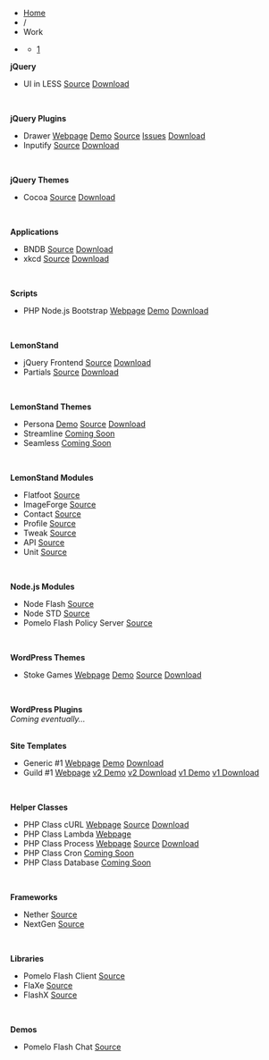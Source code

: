 <ul class="breadcrumb">
    <li><a href="/" address="true">Home</a>
    </li>
    <li><span class="divider">/</span> </li>
    <li class="active">Work</li>
    <li class="pagination">
        <div class="pagination">
            <ul>
                <li class="active"><a href="#">1</a>
                </li>
            </ul>
        </div>
    </li>
</ul>
<div class="post-694 page type-page status-publish hentry row-fluid" id="post-694">
    <p><strong>jQuery</strong>
    </p>
    <ul>
        <li>UI in LESS <a href="https://github.com/ericmuyser/jquery-ui-less-theme" target="_blank"><span class="label label-success">Source</span></a> <a href="https://github.com/ericmuyser/jquery-ui-less-theme/zipball/master" target="_blank"><span class="label label-success">Download</span></a>
        </li>
    </ul>
    <p>&nbsp;</p>
    <p><strong>jQuery Plugins</strong>
    </p>
    <ul>
        <li>Drawer <a href="/jquery-plugin-jdrawer/" address="true"><span class="label label-default">Webpage</span></a> <a href="/work/jquery/drawer/example/" address="true"><span class="label label-info">Demo</span></a> <a href="https://github.com/ericmuyser/jquery-ui-drawer" target="_blank"><span class="label label-success">Source</span></a> <a href="http://plugins.jquery.com/project/jDrawer" target="_blank"><span class="label label-important">Issues</span></a> <a href="https://github.com/ericmuyser/jquery-ui-drawer/zipball/master" target="_blank"><span class="label label-success">Download</span></a>
        </li>
        <li>Inputify <a href="https://github.com/ericmuyser/jquery-inputify" target="_blank"><span class="label label-success">Source</span></a> <a href="https://github.com/ericmuyser/jquery-inputify/zipball/master" target="_blank"><span class="label label-success">Download</span></a>
        </li>
    </ul>
    <p>&nbsp;</p>
    <p><strong>jQuery Themes</strong>
    </p>
    <ul>
        <li>Cocoa <a href="https://github.com/ericmuyser/jquery-ui-theme-cocoa" target="_blank"><span class="label label-success">Source</span></a> <a href="https://github.com/ericmuyser/jquery-ui-theme-cocoa/zipball/master" target="_blank"><span class="label label-success">Download</span></a>
        </li>
    </ul>
    <p>&nbsp;</p>
    <p><strong>Applications</strong>
    </p>
    <ul>
        <li>BNDB <a href="https://github.com/ericmuyser/bndb.app" target="_blank"><span class="label label-success">Source</span></a> <a href="https://github.com/ericmuyser/bndb.app/zipball/master" target="_blank"><span class="label label-success">Download</span></a>
        </li>
        <li>xkcd <a href="https://github.com/ericmuyser/xkcd.app" target="_blank"><span class="label label-success">Source</span></a> <a href="https://github.com/ericmuyser/xkcd.app/zipball/master" target="_blank"><span class="label label-success">Download</span></a>
        </li>
    </ul>
    <p>&nbsp;</p>
    <p><strong>Scripts</strong>
    </p>
    <ul>
        <li>PHP Node.js Bootstrap <a href="/php-node-bootstrap/" address="true"><span class="label label-default">Webpage</span></a>&nbsp;<a href="/work/php/node-bootstrap/" address="true"><span class="label label-info">Demo</span></a> <a href="http://github.com/downloads/ericmuyser/php-node-bootstrap/zipball/master" target="_blank"><span class="label label-success">Download</span></a>
        </li>
    </ul>
    <p>&nbsp;</p>
    <p><strong>LemonStand</strong>
    </p>
    <ul>
        <li>jQuery Frontend <a href="https://github.com/ericmuyser/ls-jquery-frontend" target="_blank"><span class="label label-success">Source</span></a> <a href="https://github.com/ericmuyser/ls-jquery-frontend/zipball/master" target="_blank"><span class="label label-success">Download</span></a>
        </li>
        <li>Partials <a href="https://github.com/ericmuyser/ls-partials" target="_blank"><span class="label label-success">Source</span></a> <a href="https://github.com/ericmuyser/ls-partials/zipball/master" target="_blank"><span class="label label-success">Download</span></a>
        </li>
    </ul>
    <p>&nbsp;</p>
    <p><strong>LemonStand Themes</strong>
    </p>
    <ul>
        <li>Persona <a href="http://ls-theme-persona.us.to/" target="_blank"><span class="label label-info">Demo</span></a> <a href="https://github.com/ericmuyser/ls-theme-persona" target="_blank"><span class="label label-success">Source</span></a> <a href="https://github.com/ericmuyser/ls-theme-persona/zipball/master" target="_blank"><span class="label label-success">Download</span></a>
        </li>
        <li>Streamline <a href="#"><span class="label label-default">Coming Soon</span></a>
        </li>
        <li>Seamless <a href="#"><span class="label label-default">Coming Soon</span></a>
        </li>
    </ul>
    <p><strong><br>
</strong>
    </p>
    <p><strong>LemonStand Modules</strong>
    </p>
    <ul>
        <li>Flatfoot <a href="https://github.com/ericmuyser/ls-module-flatfoot/" target="_blank"><span class="label label-success">Source</span></a>
        </li>
        <li>ImageForge <a href="https://github.com/ericmuyser/ls-module-imageforge/" target="_blank"><span class="label label-success">Source</span></a>
        </li>
        <li>Contact <a href="https://github.com/ericmuyser/ls-module-contact/" target="_blank"><span class="label label-success">Source</span></a>
        </li>
        <li>Profile <a href="https://github.com/limewheel/ls-module-profile/" target="_blank"><span class="label label-success">Source</span></a>
        </li>
        <li>Tweak <a href="https://github.com/ericmuyser/ls-module-tweak/" target="_blank"><span class="label label-success">Source</span></a>
        </li>
        <li>API <a href="https://github.com/ericmuyser/ls-module-api/" target="_blank"><span class="label label-success">Source</span></a>
        </li>
        <li>Unit&nbsp;<a href="https://github.com/limewheel/ls-module-unit/" target="_blank"><span class="label label-success">Source</span></a>
        </li>
    </ul>
    <p><strong><br>
</strong>
    </p>
    <p><strong>Node.js Modules</strong>
    </p>
    <ul>
        <li>Node Flash&nbsp;<a href="https://github.com/ericmuyser/node-flash/" target="_blank"><span class="label label-success">Source</span></a>
        </li>
        <li>Node STD&nbsp;<a href="http://github.com/ericmuyser/node-std/" target="_blank"><span class="label label-success">Source</span></a>
        </li>
        <li>Pomelo Flash Policy Server&nbsp;<a href="https://github.com/stokegames/pomelo-flashpolicyserver" target="_blank"><span class="label label-success">Source</span></a>
        </li>
    </ul>
    <p>&nbsp;</p>
    <p><strong>WordPress Themes</strong>
    </p>
    <ul>
        <li>Stoke Games <a href="/wordpress-theme-stokegames/" address="true"><span class="label label-default">Webpage</span></a> <a href="http://stokegames.com/" target="_blank"><span class="label label-info">Demo</span></a> <a href="http://github.com/ericmuyser/wordpress-theme-stokegames/" target="_blank"><span class="label label-success">Source</span></a> <a href="http://github.com/downloads/ericmuyser/wordpress-theme-stokegames/zipball/master" target="_blank"><span class="label label-success">Download</span></a>
        </li>
    </ul>
    <p><strong><br>
</strong>
    </p>
    <p><strong>WordPress Plugins</strong>
        <br>
        <em>Coming eventually…</em>
        <br>
        <strong><br>
</strong>
    </p>
    <p><strong>Site Templates</strong>
    </p>
    <ul>
        <li>Generic #1 <a href="/template-generic1/" address="true"><span class="label label-default">Webpage</span></a> <a href="/templates/generic1/" address="true"><span class="label label-info">Demo</span></a> <a href="/templates/generic1.zip" address="true"><span class="label label-success">Download</span></a>
        </li>
        <li>Guild #1 <a href="/template-guild1/" address="true"><span class="label label-default">Webpage</span></a> <a href="/templates/guild1/v2/index.php?a=guildsite&amp;guild=members" address="true"><span class="label label-info">v2 Demo</span></a> <a href="/templates/guild1/v2.zip" address="true"><span class="label label-success">v2 Download</span></a> <a href="/templates/guild1/v1/index.php?a=members" address="true"><span class="label label-info">v1 Demo</span></a> <a href="/templates/guild1/v1.zip" address="true"><span class="label label-success">v1 Download</span></a>
        </li>
    </ul>
    <p><strong><br>
</strong>
    </p>
    <p><strong>Helper Classes</strong>
    </p>
    <ul>
        <li>PHP Class cURL <a href="/php-class-curl/" address="true"><span class="label label-default">Webpage</span></a> <a href="http://github.com/ericmuyser/php-class-curl/" target="_blank"><span class="label label-success">Source</span></a> <a href="http://github.com/downloads/ericmuyser/php-class-curl/zipball/master" target="_blank"><span class="label label-success">Download</span></a>
        </li>
        <li>PHP Class Lambda <a href="/php-class-lambda/" address="true"><span class="label label-default">Webpage</span></a>
        </li>
        <li>PHP Class Process <a href="/php-class-process/" address="true"><span class="label label-default">Webpage</span></a> <a href="http://github.com/ericmuyser/php-class-process/" target="_blank"><span class="label label-success">Source</span></a> <a href="http://github.com/downloads/ericmuyser/php-class-process/zipball/master" target="_blank"><span class="label label-success">Download</span></a>
        </li>
        <li>PHP Class Cron <a href="#"><span class="label label-default">Coming Soon</span></a>
        </li>
        <li>PHP Class Database <a href="#"><span class="label label-default">Coming Soon</span></a>
        </li>
    </ul>
    <p><strong><br>
</strong>
    </p>
    <p><strong>Frameworks</strong>
    </p>
    <ul>
        <li>Nether <a href="http://github.com/ericmuyser/nether/" target="_blank"><span class="label label-success">Source</span></a>
        </li>
        <li>NextGen <a href="http://github.com/daemn/nextgen/" target="_blank"><span class="label label-success">Source</span></a>
        </li>
    </ul>
    <p><strong><br>
</strong>
    </p>
    <p><strong>Libraries</strong>
    </p>
    <ul>
        <li>Pomelo Flash Client&nbsp;<a href="https://github.com/stokegames/pomelo-flashclient" target="_blank"><span class="label label-success">Source</span></a>
        </li>
        <li>FlaXe <a href="http://github.com/daemn/flaxe/" target="_blank"><span class="label label-success">Source</span></a>
        </li>
        <li>FlashX <a href="#"><span class="label label-success">Source</span></a>
        </li>
    </ul>
    <p>&nbsp;</p>
    <p><strong>Demos</strong>
    </p>
    <ul>
        <li>Pomelo Flash Chat&nbsp;<a href="https://github.com/stokegames/pomelo-flashchat" target="_blank"><span class="label label-success">Source</span></a>
        </li>
    </ul>
</div>

